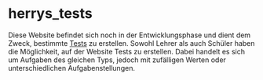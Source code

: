 # herrys_tests
Diese Website befindet sich noch in der Entwicklungsphase und dient dem Zweck, bestimmte [Tests](https://github.com/HerrjeAlf/Schule) zu erstellen. Sowohl Lehrer als auch Schüler haben die Möglichkeit, auf der Website Tests zu erstellen. Dabei handelt es sich um Aufgaben des gleichen Typs, jedoch mit zufälligen Werten oder unterschiedlichen Aufgabenstellungen.
